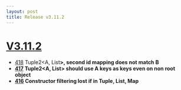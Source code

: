 ```yaml
---
layout: post
title: Release v3.11.2
---
```


# [V3.11.2](https://github.com/arnaudroger/SimpleFlatMapper/issues?q=milestone%3A3.11.2)

* [418](https://github.com/arnaudroger/SimpleFlatMapper/issues/418) Tuple2<A, List<B>>, second id mapping does not match B
* [417](https://github.com/arnaudroger/SimpleFlatMapper/issues/417) Tuple2<A, List<B>> should use A keys as keys even on non root object
* [416](https://github.com/arnaudroger/SimpleFlatMapper/issues/416) Constructor filtering lost if in Tuple, List, Map
